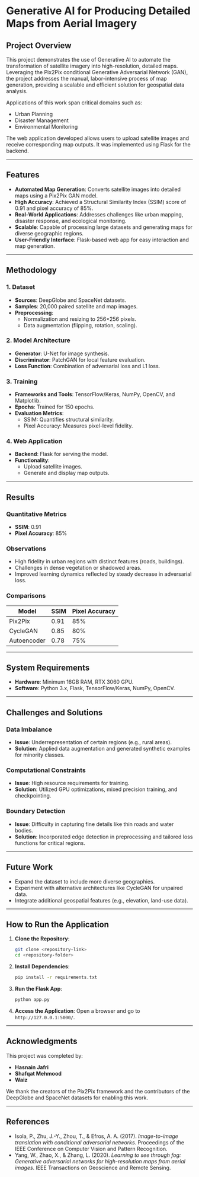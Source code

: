 
# Generative AI for Producing Detailed Maps from Aerial Imagery

## Project Overview
This project demonstrates the use of Generative AI to automate the transformation of satellite imagery into high-resolution, detailed maps. Leveraging the Pix2Pix conditional Generative Adversarial Network (GAN), the project addresses the manual, labor-intensive process of map generation, providing a scalable and efficient solution for geospatial data analysis.

Applications of this work span critical domains such as:
- Urban Planning
- Disaster Management
- Environmental Monitoring

The web application developed allows users to upload satellite images and receive corresponding map outputs. It was implemented using Flask for the backend.

---

## Features
- **Automated Map Generation**: Converts satellite images into detailed maps using a Pix2Pix GAN model.
- **High Accuracy**: Achieved a Structural Similarity Index (SSIM) score of 0.91 and pixel accuracy of 85%.
- **Real-World Applications**: Addresses challenges like urban mapping, disaster response, and ecological monitoring.
- **Scalable**: Capable of processing large datasets and generating maps for diverse geographic regions.
- **User-Friendly Interface**: Flask-based web app for easy interaction and map generation.

---

## Methodology
### 1. Dataset
- **Sources**: DeepGlobe and SpaceNet datasets.
- **Samples**: 20,000 paired satellite and map images.
- **Preprocessing**:
  - Normalization and resizing to 256×256 pixels.
  - Data augmentation (flipping, rotation, scaling).

### 2. Model Architecture
- **Generator**: U-Net for image synthesis.
- **Discriminator**: PatchGAN for local feature evaluation.
- **Loss Function**: Combination of adversarial loss and L1 loss.

### 3. Training
- **Frameworks and Tools**: TensorFlow/Keras, NumPy, OpenCV, and Matplotlib.
- **Epochs**: Trained for 150 epochs.
- **Evaluation Metrics**:
  - SSIM: Quantifies structural similarity.
  - Pixel Accuracy: Measures pixel-level fidelity.

### 4. Web Application
- **Backend**: Flask for serving the model.
- **Functionality**:
  - Upload satellite images.
  - Generate and display map outputs.

---

## Results
### Quantitative Metrics
- **SSIM**: 0.91
- **Pixel Accuracy**: 85%

### Observations
- High fidelity in urban regions with distinct features (roads, buildings).
- Challenges in dense vegetation or shadowed areas.
- Improved learning dynamics reflected by steady decrease in adversarial loss.

### Comparisons
| Model           | SSIM  | Pixel Accuracy |
|-----------------|-------|----------------|
| Pix2Pix         | 0.91  | 85%            |
| CycleGAN        | 0.85  | 80%            |
| Autoencoder     | 0.78  | 75%            |

---

## System Requirements
- **Hardware**: Minimum 16GB RAM, RTX 3060 GPU.
- **Software**: Python 3.x, Flask, TensorFlow/Keras, NumPy, OpenCV.

---

## Challenges and Solutions
### Data Imbalance
- **Issue**: Underrepresentation of certain regions (e.g., rural areas).
- **Solution**: Applied data augmentation and generated synthetic examples for minority classes.

### Computational Constraints
- **Issue**: High resource requirements for training.
- **Solution**: Utilized GPU optimizations, mixed precision training, and checkpointing.

### Boundary Detection
- **Issue**: Difficulty in capturing fine details like thin roads and water bodies.
- **Solution**: Incorporated edge detection in preprocessing and tailored loss functions for critical regions.

---

## Future Work
- Expand the dataset to include more diverse geographies.
- Experiment with alternative architectures like CycleGAN for unpaired data.
- Integrate additional geospatial features (e.g., elevation, land-use data).

---

## How to Run the Application
1. **Clone the Repository**:
   ```bash
   git clone <repository-link>
   cd <repository-folder>
   ```
2. **Install Dependencies**:
   ```bash
   pip install -r requirements.txt
   ```
3. **Run the Flask App**:
   ```bash
   python app.py
   ```
4. **Access the Application**:
   Open a browser and go to `http://127.0.0.1:5000/`.

---

## Acknowledgments
This project was completed by:
- **Hasnain Jafri**
- **Shafqat Mehmood**
- **Waiz**

We thank the creators of the Pix2Pix framework and the contributors of the DeepGlobe and SpaceNet datasets for enabling this work.

---

## References
- Isola, P., Zhu, J.-Y., Zhou, T., & Efros, A. A. (2017). *Image-to-image translation with conditional adversarial networks*. Proceedings of the IEEE Conference on Computer Vision and Pattern Recognition.
- Yang, W., Zhao, X., & Zhang, L. (2020). *Learning to see through fog: Generative adversarial networks for high-resolution maps from aerial images*. IEEE Transactions on Geoscience and Remote Sensing.
